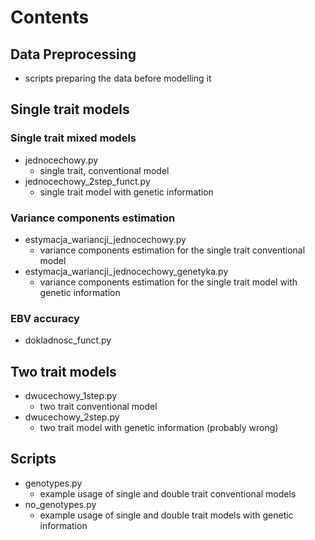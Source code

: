 # Contents

## Data Preprocessing
  - scripts preparing the data before modelling it

## Single trait models
### Single trait mixed models
  - jednocechowy.py
      - single trait, conventional model
  - jednocechowy_2step_funct.py
      - single trait model with genetic information
### Variance components estimation
  - estymacja_wariancji_jednocechowy.py
      - variance components estimation for the single trait conventional model
  - estymacja_wariancji_jednocechowy_genetyka.py
      - variance components estimation for the single trait model with genetic information
### EBV accuracy
  - dokladnosc_funct.py

## Two trait models
  - dwucechowy_1step.py
      - two trait conventional model
  - dwucechowy_2step.py
      - two trait model with genetic information (probably wrong)
   
## Scripts
  - genotypes.py
      - example usage of single and double trait conventional models
  - no_genotypes.py
      - example usage of single and double trait models with genetic information
